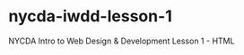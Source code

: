 nycda-iwdd-lesson-1
===================

NYCDA Intro to Web Design &amp; Development Lesson 1 - HTML
